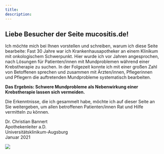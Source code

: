 ```yaml
---
title:
description:
---
```



<div class="col-md-6">

## Liebe Besucher der Seite mucositis.de!

Ich möchte mich bei Ihnen vorstellen und schreiben, warum ich diese Seite bearbeite:
Fast 30 Jahre war ich Krankenhausapotheker an einem Klinikum mit onkologischem Schwerpunkt. Hier wurde ich vor Jahren angesprochen, nach Lösungen für Patienten/innen mit Mundproblemen während einer Krebstherapie zu suchen. In der Folgezeit konnte ich mit einer großen Zahl von Betoffenen sprechen und zusammen mit Ärzten/innen, Pflegerinnen und Pflegern die auftretenden Mundprobleme systematisch bearbeiten.

**Das Ergebnis: Schwere Mundprobleme als Nebenwirkung einer Krebstherapie lassen sich vermeiden.**

Die Erkenntnisse, die ich gesammelt habe, möchte ich auf dieser Seite an Sie weitergeben, um allen betroffenen Patienten/innen Rat und Hilfe vermitteln zu können.


Dr. Christian Bannert  <br>
Apothekenleiter a.D. <br>
Universitätsklinikum-Augsburg <br>
Januar 2021 <br>

</div>
<div class="col-md-6">

<img src="../img/portrait_01.jpg">




</div>
